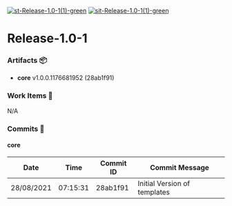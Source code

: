 [![st-Release-1.0-1(1)-green](https://img.shields.io/static/v1?label=st&message=Release-1.0-1(1)&color=green)](#9bb287b3a567ea276cd3a7a63bcd05224177aa26) [![sit-Release-1.0-1(1)-green](https://img.shields.io/static/v1?label=sit&message=Release-1.0-1(1)&color=green)](#9bb287b3a567ea276cd3a7a63bcd05224177aa26) 
<a id=9bb287b3a567ea276cd3a7a63bcd05224177aa26></a>
# Release-1.0-1
### Artifacts :package:
- **core**     v1.0.0.1176681952 (28ab1f91)

### Work Items :gem:
N/A

### Commits :book:

#### core
| Date       | Time     | Commit ID | Commit Message               |
| ---------- | -------- | --------- | ---------------------------- |
| 28/08/2021 | 07:15:31 | 28ab1f91  | Initial Version of templates |
